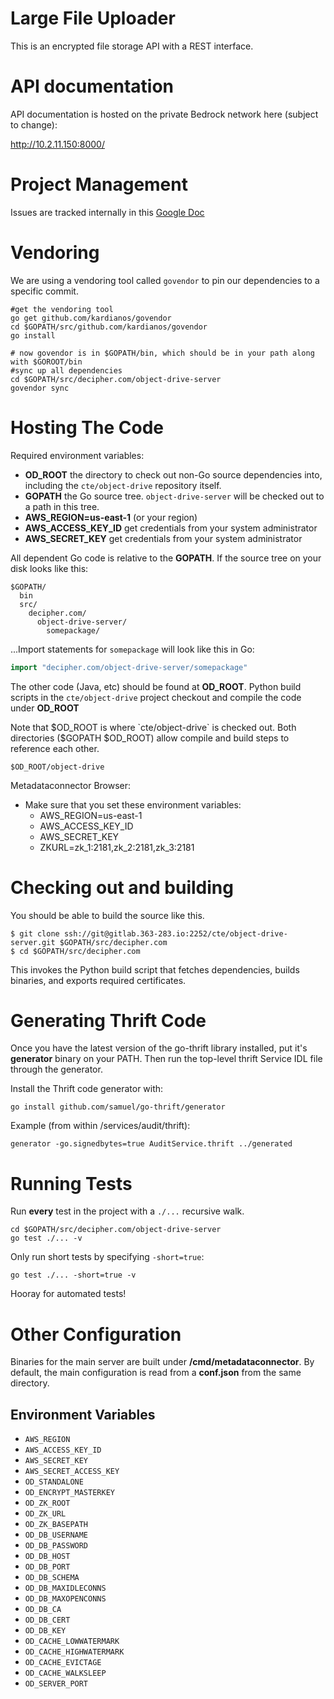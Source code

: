 # Large File Uploader
This is an encrypted file storage API with a REST interface.

# API documentation

API documentation is hosted on the private Bedrock network here (subject to change):

http://10.2.11.150:8000/

# Project Management

Issues are tracked internally in this [Google Doc](https://docs.google.com/spreadsheets/d/1Eiuu8uH6O6_uPtz6icOgLof3JYExhPDo9RelJDFsDeA/edit#gid=538633894)

# Vendoring

We are using a vendoring tool called `govendor` to pin our dependencies to a specific commit.

```
#get the vendoring tool
go get github.com/kardianos/govendor
cd $GOPATH/src/github.com/kardianos/govendor
go install

# now govendor is in $GOPATH/bin, which should be in your path along with $GOROOT/bin
#sync up all dependencies
cd $GOPATH/src/decipher.com/object-drive-server
govendor sync
```

# Hosting The Code

Required environment variables:
* **OD_ROOT** the directory to check out non-Go source dependencies into, including
  the `cte/object-drive` repository itself.
* **GOPATH** the Go source tree. `object-drive-server` will be checked out to
  a path in this tree.
* **AWS_REGION=us-east-1**  (or your region)
* **AWS_ACCESS_KEY_ID**  get credentials from your system administrator
* **AWS_SECRET_KEY** get credentials from your system administrator

All dependent Go code is relative to the **GOPATH**. If the source tree on your
disk looks like this:

```
$GOPATH/
  bin
  src/
    decipher.com/
      object-drive-server/
        somepackage/
```

...Import statements for `somepackage` will look like this in Go:

```go
import "decipher.com/object-drive-server/somepackage"
```


The other code (Java, etc) should be found at **OD_ROOT**. Python build scripts
in the `cte/object-drive` project checkout and compile the code under **OD_ROOT**

Note that $OD_ROOT is where `cte/object-drive` is checked out.
Both directories ($GOPATH $OD_ROOT) allow compile and build steps
to reference each other.

```
$OD_ROOT/object-drive
```

Metadataconnector Browser:

* Make sure that you set these environment variables:
  * AWS_REGION=us-east-1
  * AWS_ACCESS_KEY_ID
  * AWS_SECRET_KEY
  * ZKURL=zk_1:2181,zk_2:2181,zk_3:2181

# Checking out and building

You should be able to build the source like this.

```
$ git clone ssh://git@gitlab.363-283.io:2252/cte/object-drive-server.git $GOPATH/src/decipher.com
$ cd $GOPATH/src/decipher.com
```

This invokes the Python build script that fetches dependencies, builds binaries,
and exports required certificates.

# Generating Thrift Code

Once you have the latest version of the go-thrift library installed, put it's
**generator** binary on your PATH. Then run the top-level thrift Service IDL
file through the generator.

Install the Thrift code generator with:

```
go install github.com/samuel/go-thrift/generator
```

Example (from within /services/audit/thrift):

```
generator -go.signedbytes=true AuditService.thrift ../generated
```

# Running Tests

Run **every** test in the project with a `./...` recursive walk.

```
cd $GOPATH/src/decipher.com/object-drive-server
go test ./... -v
```

Only run short tests by specifying `-short=true`:

```
go test ./... -short=true -v
```

Hooray for automated tests!

# Other Configuration

Binaries for the main server are built under **/cmd/metadataconnector**. By default,
the main configuration is read from a **conf.json** from the same directory.

## Environment Variables

* `AWS_REGION`
* `AWS_ACCESS_KEY_ID`
* `AWS_SECRET_KEY`
* `AWS_SECRET_ACCESS_KEY`
* `OD_STANDALONE`
* `OD_ENCRYPT_MASTERKEY`
* `OD_ZK_ROOT`
* `OD_ZK_URL`
* `OD_ZK_BASEPATH`
* `OD_DB_USERNAME`
* `OD_DB_PASSWORD`
* `OD_DB_HOST`
* `OD_DB_PORT`
* `OD_DB_SCHEMA`
* `OD_DB_MAXIDLECONNS`
* `OD_DB_MAXOPENCONNS`
* `OD_DB_CA`
* `OD_DB_CERT`
* `OD_DB_KEY`
* `OD_CACHE_LOWWATERMARK`
* `OD_CACHE_HIGHWATERMARK`
* `OD_CACHE_EVICTAGE`
* `OD_CACHE_WALKSLEEP`
* `OD_SERVER_PORT`


